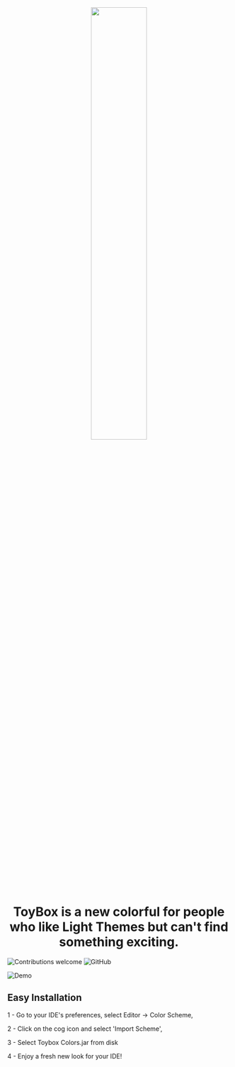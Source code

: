<div align="center"><img width=50% src="https://github.com/JamesHarrys/Toybox/blob/master/img/logo.svg"></div>
<br/> <br/>
<h1 align="center">ToyBox is a new colorful for people who like Light Themes but can't find something exciting.</h1>


![Contributions welcome](https://img.shields.io/badge/contributions-welcome-orange.svg)
![GitHub](https://img.shields.io/github/license/JamesHarrys/ToyBox)


![Demo](https://github.com/JamesHarrys/Toybox/blob/master/img/screenshot.png)


## Easy Installation

1 - Go to your IDE's preferences, select Editor -> Color Scheme, 

2 - Click on the cog icon and select 'Import Scheme', 

3 - Select Toybox Colors.jar from disk

4 - Enjoy a fresh new look for your IDE!
